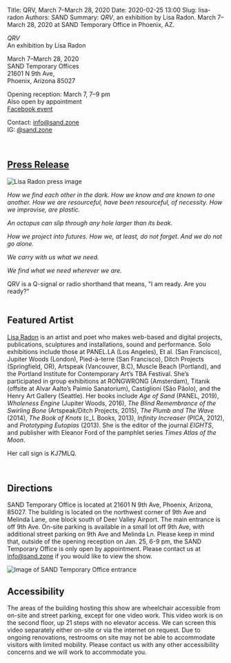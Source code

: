 Title: QRV, March 7–March 28, 2020
Date: 2020-02-25 13:00
Slug: lisa-radon
Authors: SAND
Summary: *QRV*, an exhibition by Lisa Radon. March 7–March 28, 2020 at SAND Temporary Office in Phoenix, AZ.

*QRV*  
An exhibition by Lisa Radon  

March 7–March 28, 2020  
SAND Temporary Offices  
21601 N 9th Ave,  
Phoenix, Arizona 85027

Opening reception: March 7, 7–9 pm  
Also open by appointment  
[Facebook event](https://www.facebook.com/events/211674006620248/)  

Contact: [info@sand.zone](mailto:info@sand.zone)  
IG: [@sand.zone](https://www.instagram.com/sand.zone/)  

&nbsp;

## [Press Release](/files/QRVPressRelease.pdf)

![Lisa Radon press image](/img/lr/radon-pr.jpg)

*How we find each other in the dark. How we know and are known to one another. How we are resourceful, have been resourceful, of necessity. How we improvise, are plastic.*   

*An octopus can slip through any hole larger than its beak.*  

*How we project into futures. How we, at least, do not forget. And we do not go alone.*  

*We carry with us what we need.*  

*We find what we need wherever we are.*  

QRV is a Q-signal or radio shorthand that means, "I am ready. Are you ready?"  
&nbsp;
 

## Featured Artist  

[Lisa Radon](www.lisaradon.com) is an artist and poet who makes web-based and digital projects, publications, sculptures and installations, sound and performance. Solo exhibitions include those at PANEL.LA (Los Angeles), Et al. (San Francisco), Jupiter Woods (London), Pied-à-terre (San Francisco), Ditch Projects (Springfield, OR), Artspeak (Vancouver, B.C), Muscle Beach (Portland), and the Portland Institute for Contemporary Art’s TBA Festival. She’s participated in group exhibitions at RONGWRONG (Amsterdam), Titanik (offsite at Alvar Aalto’s Paimio Sanatorium), Castiglioni (São Pãolo), and the Henry Art Gallery (Seattle). Her books include *Age of Sand* (PANEL, 2019), *Wholeness Engine* (Jupiter Woods, 2016), *The Blind Remembrance of the Swirling Bone* (Artspeak/Ditch Projects, 2015), *The Plumb and The Wave* (2014), *The Book of Knots* (c_L Books, 2013), *Infinity Increaser* (PICA, 2012), and *Prototyping Eutopias* (2013). She is the editor of the journal *EIGHTS*, and publisher with Eleanor Ford of the pamphlet series *Times Atlas of the Moon*. 

Her call sign is KJ7MLQ.  

&nbsp;
## Directions  

SAND Temporary Office is located at 21601 N 9th Ave, Phoenix, Arizona, 85027. The building is located on the northwest corner of 9th Ave and Melinda Lane, one block south of Deer Valley Airport. The main entrance is off 9th Ave. On-site parking is available in a small lot off 9th Ave, with additional street parking on 9th Ave and Melinda Ln. Please keep in mind that, outside of the opening reception on Jan. 25, 6-9 pm, the SAND Temporary Office is only open by appointment. Please contact us at info@sand.zone if you would like to view the show.  

![Image of SAND Temporary Office entrance](/img/bs/entrance_small.png)


## Accessibility  

The areas of the building hosting this show are wheelchair accessible from on-site and street parking, except for one video work. This video work is on the second floor, up 21 steps with no elevator access. We can screen this video separately either on-site or via the internet on request. Due to ongoing renovations, restrooms on site may not be able to accommodate visitors with limited mobility. Please contact us with any other accessibility concerns and we will work to accommodate you.

